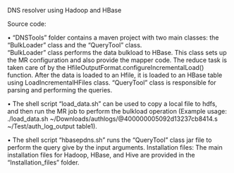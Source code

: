 DNS resolver using Hadoop and HBase

Source code: 

• “DNSTools”  folder  contains   a   maven   project   with   two   main   classes:   the
“BulkLoader”   class   and   the   “QueryTool”   class.   
“BulkLoader” class performs the data bulk­load to HBase. This class sets up the
MR configuration and also provide the mapper code. The reduce task is taken care of
by the   HfileOutputFormat.configureIncrementalLoad() function. After the data is
loaded   to   an   Hfile,   it   is   loaded   to   an   HBase   table   using   LoadIncrementalHFiles
class.
“QueryTool”
class is responsible for parsing and performing the queries.

• The shell script  “load_data.sh”  can be used to copy a local file to hdfs, and
then   run   the   MR   job   to   perform   the   bulk­load   operation   (Example   usage:
./load_data.sh   ~/Downloads/authlogs/@400000005092d13237cb8414.s
~/Test/auth_log_output table1). 

• The shell script “hbase­pdns.sh” runs the “QueryTool” class jar file to perform
the query give by the input arguments.
Installation   files:  The   main   installation   files   for   Hadoop,   HBase,   and   Hive   are
provided in the “Installation_files” folder. 
